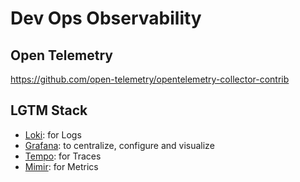 # Dev Ops Observability

## Open Telemetry

https://github.com/open-telemetry/opentelemetry-collector-contrib

## LGTM Stack

- [Loki](https://grafana.com/oss/loki/): for Logs
- [Grafana](https://grafana.com/oss/grafana/): to centralize, configure and visualize
- [Tempo](https://grafana.com/oss/tempo/): for Traces
- [Mimir](https://grafana.com/oss/mimir/): for Metrics
